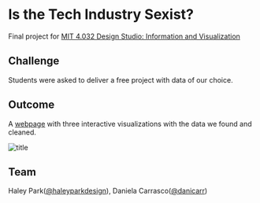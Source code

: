 # Is the Tech Industry Sexist?
Final project for [MIT 4.032 Design Studio: Information and Visualization](https://irenedelatorre.github.io/MIT-Design-Studio-Information-and-Visualization/)

## Challenge
Students were asked to deliver a free project with data of our choice.

## Outcome
A [webpage](https://haleypark.design/tech-visualization/
) with three interactive visualizations with the data we found and cleaned.

![title](title.png "title")

## Team
Haley Park([@haleyparkdesign](https://github.com/haleyparkdesign)),
Daniela Carrasco([@danicarr](https://github.com/danicarr))
